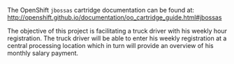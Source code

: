 The OpenShift `jbossas` cartridge documentation can be found at:
http://openshift.github.io/documentation/oo_cartridge_guide.html#jbossas

The objective of this project is facilitating a truck driver with his weekly hour registration.
The truck driver will be able to enter his weekly registration at a central processing location which in turn will provide an overview of his monthly salary payment.  
